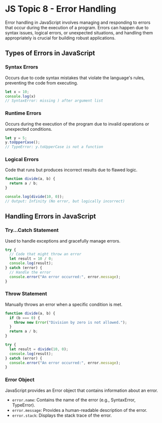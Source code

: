 # JS Topic 8 - Error Handling

Error handling in JavaScript involves managing and responding to errors that occur during the execution of a program. Errors can happen due to syntax issues, logical errors, or unexpected situations, and handling them appropriately is crucial for building robust applications.

## Types of Errors in JavaScript

### Syntax Errors

Occurs due to code syntax mistakes that violate the language's rules, preventing the code from executing.

```js
let x = 10;
console.log(x)
// SyntaxError: missing ) after argument list
```

### Runtime Errors

Occurs during the execution of the program due to invalid operations or unexpected conditions.

```js
let y = 5;
y.toUpperCase();
// TypeError: y.toUpperCase is not a function
```

### Logical Errors

Code that runs but produces incorrect results due to flawed logic.

```js
function divide(a, b) {
  return a / b;
}

console.log(divide(10, 0));
// Output: Infinity (No error, but logically incorrect)
```

## Handling Errors in JavaScript

### Try...Catch Statement

Used to handle exceptions and gracefully manage errors.

```js
try {
  // Code that might throw an error
  let result = 10 / 0;
  console.log(result);
} catch (error) {
  // Handle the error
  console.error("An error occurred:", error.message);
}
```

### Throw Statement

Manually throws an error when a specific condition is met.

```js
function divide(a, b) {
  if (b === 0) {
    throw new Error("Division by zero is not allowed.");
  }
  return a / b;
}

try {
  let result = divide(10, 0);
  console.log(result);
} catch (error) {
  console.error("An error occurred:", error.message);
}
```

### Error Object

JavaScript provides an Error object that contains information about an error.

- `error.name`: Contains the name of the error (e.g., SyntaxError, TypeError).
- `error.message`: Provides a human-readable description of the error.
- `error.stack`: Displays the stack trace of the error.